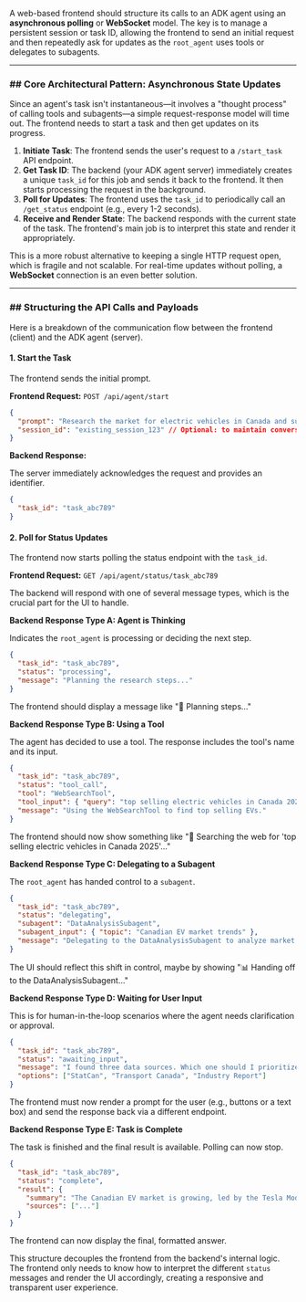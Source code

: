 A web-based frontend should structure its calls to an ADK agent using an **asynchronous polling** or **WebSocket** model. The key is to manage a persistent session or task ID, allowing the frontend to send an initial request and then repeatedly ask for updates as the `root_agent` uses tools or delegates to subagents.

-----

### \#\# Core Architectural Pattern: Asynchronous State Updates

Since an agent's task isn't instantaneous—it involves a "thought process" of calling tools and subagents—a simple request-response model will time out. The frontend needs to start a task and then get updates on its progress.

1.  **Initiate Task**: The frontend sends the user's request to a `/start_task` API endpoint.
2.  **Get Task ID**: The backend (your ADK agent server) immediately creates a unique `task_id` for this job and sends it back to the frontend. It then starts processing the request in the background.
3.  **Poll for Updates**: The frontend uses the `task_id` to periodically call an `/get_status` endpoint (e.g., every 1-2 seconds).
4.  **Receive and Render State**: The backend responds with the current state of the task. The frontend's main job is to interpret this state and render it appropriately.

This is a more robust alternative to keeping a single HTTP request open, which is fragile and not scalable. For real-time updates without polling, a **WebSocket** connection is an even better solution.

-----

### \#\# Structuring the API Calls and Payloads

Here is a breakdown of the communication flow between the frontend (client) and the ADK agent (server).

#### 1\. Start the Task

The frontend sends the initial prompt.

**Frontend Request:** `POST /api/agent/start`

```json
{
  "prompt": "Research the market for electric vehicles in Canada and summarize the findings.",
  "session_id": "existing_session_123" // Optional: to maintain conversation history
}
```

**Backend Response:**

The server immediately acknowledges the request and provides an identifier.

```json
{
  "task_id": "task_abc789"
}
```

#### 2\. Poll for Status Updates

The frontend now starts polling the status endpoint with the `task_id`.

**Frontend Request:** `GET /api/agent/status/task_abc789`

The backend will respond with one of several message types, which is the crucial part for the UI to handle.

**Backend Response Type A: Agent is Thinking**

Indicates the `root_agent` is processing or deciding the next step.

```json
{
  "task_id": "task_abc789",
  "status": "processing",
  "message": "Planning the research steps..."
}
```

The frontend should display a message like "🤖 Planning steps..."

**Backend Response Type B: Using a Tool**

The agent has decided to use a tool. The response includes the tool's name and its input.

```json
{
  "task_id": "task_abc789",
  "status": "tool_call",
  "tool": "WebSearchTool",
  "tool_input": { "query": "top selling electric vehicles in Canada 2025" },
  "message": "Using the WebSearchTool to find top selling EVs."
}
```

The frontend should now show something like "🔎 Searching the web for 'top selling electric vehicles in Canada 2025'..."

**Backend Response Type C: Delegating to a Subagent**

The `root_agent` has handed control to a `subagent`.

```json
{
  "task_id": "task_abc789",
  "status": "delegating",
  "subagent": "DataAnalysisSubagent",
  "subagent_input": { "topic": "Canadian EV market trends" },
  "message": "Delegating to the DataAnalysisSubagent to analyze market trends."
}
```

The UI should reflect this shift in control, maybe by showing "📊 Handing off to the DataAnalysisSubagent..."

**Backend Response Type D: Waiting for User Input**

This is for human-in-the-loop scenarios where the agent needs clarification or approval.

```json
{
  "task_id": "task_abc789",
  "status": "awaiting_input",
  "message": "I found three data sources. Which one should I prioritize?",
  "options": ["StatCan", "Transport Canada", "Industry Report"]
}
```

The frontend must now render a prompt for the user (e.g., buttons or a text box) and send the response back via a different endpoint.

**Backend Response Type E: Task is Complete**

The task is finished and the final result is available. Polling can now stop.

```json
{
  "task_id": "task_abc789",
  "status": "complete",
  "result": {
    "summary": "The Canadian EV market is growing, led by the Tesla Model Y...",
    "sources": ["..."]
  }
}
```

The frontend can now display the final, formatted answer.

This structure decouples the frontend from the backend's internal logic. The frontend only needs to know how to interpret the different `status` messages and render the UI accordingly, creating a responsive and transparent user experience.